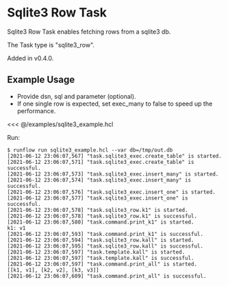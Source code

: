 # Sqlite3 Row Task

Sqlite3 Row Task enables fetching rows from a sqlite3 db.

The Task type is "sqlite3_row".

Added in v0.4.0.

## Example Usage

* Provide dsn, sql and parameter (optional).
* If one single row is expected, set exec_many to false to speed up the performance.

<<< @/examples/sqlite3_example.hcl

Run:

```
$ runflow run sqlite3_example.hcl --var db=/tmp/out.db
[2021-06-12 23:06:07,567] "task.sqlite3_exec.create_table" is started.
[2021-06-12 23:06:07,571] "task.sqlite3_exec.create_table" is successful.
[2021-06-12 23:06:07,573] "task.sqlite3_exec.insert_many" is started.
[2021-06-12 23:06:07,574] "task.sqlite3_exec.insert_many" is successful.
[2021-06-12 23:06:07,576] "task.sqlite3_exec.insert_one" is started.
[2021-06-12 23:06:07,577] "task.sqlite3_exec.insert_one" is successful.
[2021-06-12 23:06:07,578] "task.sqlite3_row.k1" is started.
[2021-06-12 23:06:07,578] "task.sqlite3_row.k1" is successful.
[2021-06-12 23:06:07,580] "task.command.print_k1" is started.
k1: v1
[2021-06-12 23:06:07,593] "task.command.print_k1" is successful.
[2021-06-12 23:06:07,594] "task.sqlite3_row.kall" is started.
[2021-06-12 23:06:07,595] "task.sqlite3_row.kall" is successful.
[2021-06-12 23:06:07,597] "task.template.kall" is started.
[2021-06-12 23:06:07,597] "task.template.kall" is successful.
[2021-06-12 23:06:07,597] "task.command.print_all" is started.
[[k1, v1], [k2, v2], [k3, v3]]
[2021-06-12 23:06:07,609] "task.command.print_all" is successful.
```
